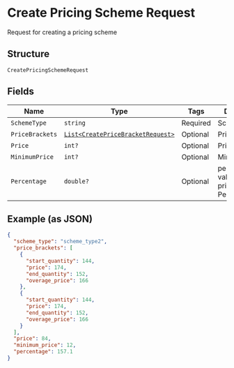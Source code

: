 
# Create Pricing Scheme Request

Request for creating a pricing scheme

## Structure

`CreatePricingSchemeRequest`

## Fields

| Name | Type | Tags | Description |
|  --- | --- | --- | --- |
| `SchemeType` | `string` | Required | Scheme type |
| `PriceBrackets` | [`List<CreatePriceBracketRequest>`](../../doc/models/create-price-bracket-request.md) | Optional | Price brackets |
| `Price` | `int?` | Optional | Price |
| `MinimumPrice` | `int?` | Optional | Minimum price |
| `Percentage` | `double?` | Optional | percentual value used in pricing_scheme Percent |

## Example (as JSON)

```json
{
  "scheme_type": "scheme_type2",
  "price_brackets": [
    {
      "start_quantity": 144,
      "price": 174,
      "end_quantity": 152,
      "overage_price": 166
    },
    {
      "start_quantity": 144,
      "price": 174,
      "end_quantity": 152,
      "overage_price": 166
    }
  ],
  "price": 84,
  "minimum_price": 12,
  "percentage": 157.1
}
```

